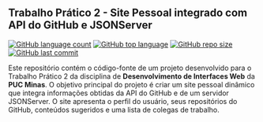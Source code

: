 ## Trabalho Prático 2 - Site Pessoal integrado com API do GitHub e JSONServer

[![GitHub language count](https://img.shields.io/github/languages/count/gabialvarenga/website-jsonserver?color=pink)](https://github.com/gabialvarenga/website-jsonserver)
[![GitHub top language](https://img.shields.io/github/languages/top/gabialvarenga/website-jsonserver?color=lightblue)](https://github.com/gabialvarenga/website-jsonserver)
[![GitHub repo size](https://img.shields.io/github/repo-size/gabialvarenga/website-jsonserver?color=lightgrey)](https://github.com/gabialvarenga/website-jsonserver)
[![GitHub last commit](https://img.shields.io/github/last-commit/gabialvarenga/website-jsonserver?color=lightgreen)](https://github.com/gabialvarenga/website-jsonserver)

Este repositório contém o código-fonte de um projeto desenvolvido para o Trabalho Prático 2 da disciplina de **Desenvolvimento de Interfaces Web** da **PUC Minas**.
O objetivo principal do projeto é criar um site pessoal dinâmico que integra informações obtidas da API do GitHub e de um servidor JSONServer. 
O site apresenta o perfil do usuário, seus repositórios do GitHub, conteúdos sugeridos e uma lista de colegas de trabalho.
